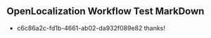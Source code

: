 ## OpenLocalization Workflow Test MarkDown
* c6c86a2c-fd1b-4661-ab02-da932f089e82 thanks!

<!--HONumber=Jul16_HO2-->


